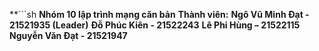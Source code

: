 **```sh
**Nhóm 10 lập trình mạng căn bản**
**Thành viên:**
**Ngô Vũ Minh Đạt - 21521935 (Leader)**
**Đỗ Phúc Kiên - 21522243**
**Lê Phi Hùng – 21522115**
**Nguyễn Văn Đạt - 21521947**
```sh**
